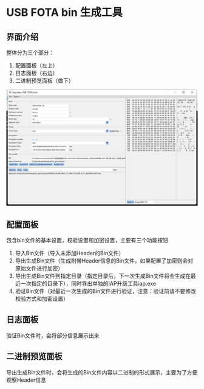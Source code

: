 # USB FOTA bin 生成工具

## 界面介绍

整体分为三个部分：

1. 配置面板（左上）
2. 日志面板（右边）
3. 二进制预览面板（做下）

![](./img/bingen.png)

## 配置面板

包含bin文件的基本设置，校验设置和加密设置，主要有三个功能按钮

1. 导入Bin文件（导入未添加Header的Bin文件）
2. 导出生成Bin文件（生成附带Header信息的Bin文件，如果配置了加密则会对原始文件进行加密）
2. 导出生成Bin文件到指定目录（指定目录后，下一次生成Bin文件将会生成在最近一次指定的目录下），同时导出单独的IAP升级工具iap.exe
3. 验证Bin文件（对最近一次生成的Bin文件进行验证，注意：验证前请不要修改校验方式和加密设置）

## 日志面板

验证Bin文件时，会将部分信息展示出来

## 二进制预览面板

导出生成Bin文件时，会将生成的Bin文件内容以二进制的形式展示，主要为了方便观察Header信息

